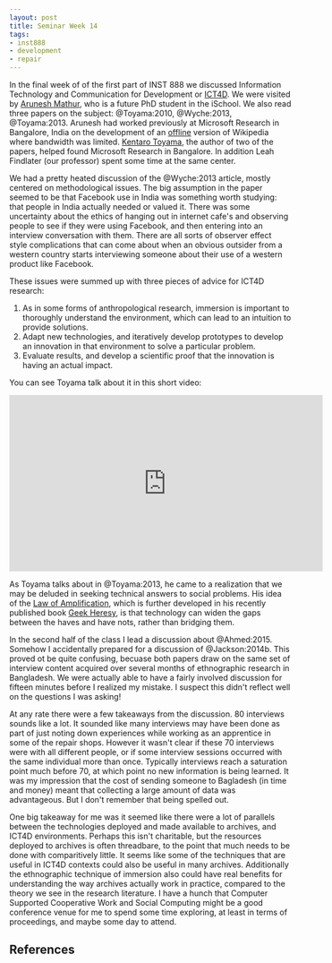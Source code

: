 ```yaml
---
layout: post
title: Seminar Week 14
tags:
- inst888
- development
- repair
---
```



In the final week of of the first part of INST 888 we discussed Information 
Technology and Communication for Development or [ICT4D]. We were visited by
[Arunesh Mathur], who is a future PhD student in the iSchool. We also read three
papers on the subject: @Toyama:2010, @Wyche:2013, @Toyama:2013. Arunesh had
worked previously at Microsoft Research in Bangalore, India on the development 
of an [offline] version of Wikipedia where bandwidth was limited.
[Kentaro Toyama], the author of two of the papers, helped found Microsoft
Research in Bangalore. In addition Leah Findlater (our professor) spent 
some time at the same center.

We had a pretty heated discussion of the @Wyche:2013 article, mostly centered on
methodological issues. The big assumption in the paper seemed to be that
Facebook use in India was something worth studying: that people in India
actually needed or valued it. There was some uncertainty about the ethics of
hanging out in internet cafe's and observing people to see if they were using
Facebook, and then entering into an interview conversation with them. There are
all sorts of observer effect style complications that can come about when an
obvious outsider from a western country starts interviewing someone about their
use of a western product like Facebook. 

These issues were summed up with three pieces of advice for ICT4D research:

1. As in some forms of anthropological research, immersion is important to
thoroughly understand the environment, which can lead to an intuition to provide
solutions.
2. Adapt new technologies, and iteratively develop prototypes to develop an
innovation in that environment to solve a particular problem.
3. Evaluate results, and develop a scientific proof that the innovation is
having an actual impact.

You can see Toyama talk about it in this short video:

<div class="text-center">
<iframe width="560" height="315" src="https://www.youtube.com/embed/3IqTqhvObp8"
frameborder="0" allowfullscreen></iframe>
</div>

As Toyama talks about in @Toyama:2013, he came to a realization that we may be
deluded in seeking technical answers to social problems. His idea of the 
[Law of Amplification], which is further developed in his recently published
book [Geek Heresy], is that technology can widen the gaps between the
haves and have nots, rather than bridging them.

In the second half of the class I lead a discussion about @Ahmed:2015. Somehow I
accidentally prepared for a discussion of @Jackson:2014b. This proved ot be
quite confusing, becuase both papers draw on the same set of interview content
acquired over several months of ethnographic research in Bangladesh. We were
actually able to have a fairly involved discussion for fifteen minutes before I
realized my mistake. I suspect this didn't reflect well on the questions I was
asking! 

At any rate there were a few takeaways from the discussion. 80 interviews sounds
like a lot. It sounded like many interviews may have been done as part of just
noting down experiences while working as an apprentice in some of the repair
shops. However it wasn't clear if these 70 interviews were with all different
people, or if some interview sessions occurred with the same individual more
than once. Typically interviews reach a saturation point much before 70, at
which point no new information is being learned. It was my impression that the
cost of sending someone to Bagladesh (in time and money) meant that collecting a
large amount of data was advantageous. But I don't remember that being spelled
out.

One big takeaway for me was it seemed like there were a lot of parallels between
the technologies deployed and made available to archives, and ICT4D
environments. Perhaps this isn't charitable, but the resources deployed to
archives is often threadbare, to the point that much needs to be done with
comparitively little. It seems like some of the techniques that are useful in 
ICT4D contexts could also be useful in many archives. Additionally the
ethnographic technique of immersion also could have real benefits for
understanding the way archives actually work in practice, compared to the theory
we see in the research literature. I have a hunch that Computer Supported 
Cooperative Work and Social Computing might be a good conference venue for 
me to spend some time exploring, at least in terms of proceedings, and maybe
some day to attend.

## References

[ICT4D]: https://en.wikipedia.org/wiki/Information_and_communication_technologies_for_development
[offline]: http://research.microsoft.com/en-us/um/people/thies/thies-wikiconference.pdf
[Kentaro Toyama]: https://en.wikipedia.org/wiki/Kentaro_Toyama
[Law of Amplification]: http://geekheresy.org/tag/law-of-amplification/
[Geek Heresy]: http://www.amazon.com/Geek-Heresy-Rescuing-Social-Technology/dp/1494564580
[Arunesh Mathur]: http://aruneshmathur.co.in/
